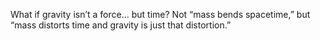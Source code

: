 What if gravity isn’t a force... but time? Not “mass bends spacetime,” but “mass distorts time and gravity is just that distortion.”
